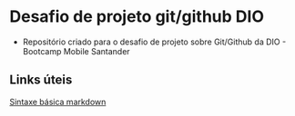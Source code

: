<h1> Desafio de projeto git/github DIO </h1> 

* Repositório criado para o desafio de projeto sobre Git/Github da DIO - Bootcamp Mobile Santander

## Links úteis 
[Sintaxe básica markdown](https://www.markdownguide.org/)
